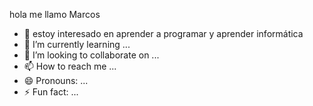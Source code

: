 hola me llamo Marcos
- 👀 estoy interesado en aprender a programar y aprender informática 
- 🌱 I’m currently learning ...
- 💞️ I’m looking to collaborate on ...
- 📫 How to reach me ...
- 😄 Pronouns: ...
- ⚡ Fun fact: ...

<!---
MarkozPro/MarkozPro is a ✨ special ✨ repository because its `README.md` (this file) appears on your GitHub profile.
You can click the Preview link to take a look at your changes.
--->
